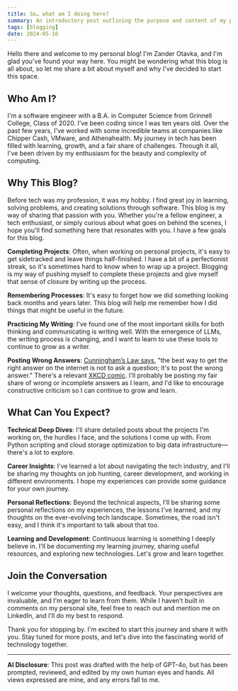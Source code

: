```yaml
---
title: So… what am I doing here?
summary: An introductory post outlining the purpose and content of my personal blog, including technical deep dives, career insights, and personal reflections.
tags: [blogging]
date: 2024-05-16
---
```


Hello there and welcome to my personal blog! I'm Zander Otavka, and I'm glad
you've found your way here. You might be wondering what this blog is all about,
so let me share a bit about myself and why I've decided to start this space.

## Who Am I?

I'm a software engineer with a B.A. in Computer Science from Grinnell College,
Class of 2020. I’ve been coding since I was ten years old. Over the past few
years, I've worked with some incredible teams at companies like Chipper Cash,
VMware, and Athenahealth. My journey in tech has been filled with learning,
growth, and a fair share of challenges. Through it all, I've been driven by my
enthusiasm for the beauty and complexity of computing.

## Why This Blog?

Before tech was my profession, it was my hobby. I find great joy in learning,
solving problems, and creating solutions through software. This blog is my way
of sharing that passion with you. Whether you're a fellow engineer, a tech
enthusiast, or simply curious about what goes on behind the scenes, I hope
you'll find something here that resonates with you. I have a few goals for this
blog.

**Completing Projects**: Often, when working on personal projects, it's easy to
get sidetracked and leave things half-finished. I have a bit of a perfectionist
streak, so it's sometimes hard to know when to wrap up a project. Blogging is my
way of pushing myself to complete these projects and give myself that sense of
closure by writing up the process.

**Remembering Processes**: It's easy to forget how we did something looking back
months and years later. This blog will help me remember how I did things that
might be useful in the future.

**Practicing My Writing**: I've found one of the most important skills for both
thinking and communicating is writing well. With the emergence of LLMs, the
writing process is changing, and I want to learn to use these tools to continue
to grow as a writer.

**Posting Wrong Answers**: [Cunningham’s Law
says](https://meta.wikimedia.org/wiki/Cunningham%27s_Law), "the best way to get
the right answer on the internet is not to ask a question; it's to post the
wrong answer." There's a relevant [XKCD comic](https://xkcd.com/386/). I'll
probably be posting my fair share of wrong or incomplete answers as I learn, and
I'd like to encourage constructive criticism so I can continue to grow and
learn.

## What Can You Expect?

**Technical Deep Dives**: I'll share detailed posts about the projects I'm
working on, the hurdles I face, and the solutions I come up with. From Python
scripting and cloud storage optimization to big data infrastructure—there's a
lot to explore.

**Career Insights**: I've learned a lot about navigating the tech industry, and
I'll be sharing my thoughts on job hunting, career development, and working in
different environments. I hope my experiences can provide some guidance for your
own journey.

**Personal Reflections**: Beyond the technical aspects, I'll be sharing some
personal reflections on my experiences, the lessons I've learned, and my
thoughts on the ever-evolving tech landscape. Sometimes, the road isn't easy,
and I think it's important to talk about that too.

**Learning and Development**: Continuous learning is something I deeply believe
in. I'll be documenting my learning journey, sharing useful resources, and
exploring new technologies. Let's grow and learn together.

## Join the Conversation

I welcome your thoughts, questions, and feedback. Your perspectives are
invaluable, and I'm eager to learn from them. While I haven’t built in comments
on my personal site, feel free to reach out and mention me on LinkedIn, and I’ll
do my best to respond.

Thank you for stopping by. I'm excited to start this journey and share it with
you. Stay tuned for more posts, and let's dive into the fascinating world of
technology together.

---

**AI Disclosure**: This post was drafted with the help of GPT-4o, but has been
prompted, reviewed, and edited by my own human eyes and hands. All views
expressed are mine, and any errors fall to me.
